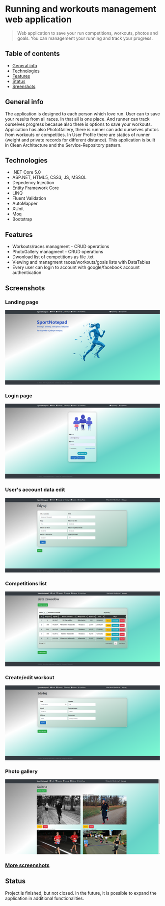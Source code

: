 # Running and workouts management web application
> Web application to save your run competitions, workouts, photos and goals. You can management your running and track your progress.

## Table of contents
* [General info](#general-info)
* [Technologies](#technologies)
* [Features](#features)
* [Status](#status)
* [Sreenshots](#screenshots)

## General info
The application is designed to each person which love run. User can to save your results from all races. In that all is one place. And runner can track ourselves progress becasue also there is options to save your workouts. Application has also PhotoGallery, there is runner can add ourselves photos from workouts or competities. 
In User Profile there are statics of runner (weight and private records for different distance).
This application is built in Clean Architecture and the Service-Repository pattern.

## Technologies
* .NET Core 5.0
* ASP.NET, HTML5, CSS3, JS, MSSQL
* Depedency Injection
* Entity Framework Core
* LINQ
* Fluent Validation
* AutoMapper
* XUnit
* Moq
* Bootstrap

## Features
* Workouts/races managment - CRUD operations
* PhotoGallery managment - CRUD operations
* Dwonload list of competitions as file .txt
* Viewing and managment races/workouts/goals lists with DataTables
* Every user can login to account with google/facebook account authentication

## Screenshots
### Landing page
![Landing page](/SportNotepadMVC.Web/wwwroot/Images/main.png)
### Login page
![Login page](/SportNotepadMVC.Web/wwwroot/Images/login.png)
### User's account data edit
![Profile edit](/SportNotepadMVC.Web/wwwroot/Images/profile_update.png)
### Competitions list
![Competitions list](/SportNotepadMVC.Web/wwwroot/Images/competities.png)
### Create/edit workout
![Create workout](/SportNotepadMVC.Web/wwwroot/Images/workouts_update.png)
### Photo gallery
![Photo gallery](/SportNotepadMVC.Web/wwwroot/Images/gallery.png)

### [More screenshots](https://github.com/GrzegorzSitkowski/SportNotepadMVC/tree/main/SportNotepadMVC.Web/wwwroot/Images)


## Status
Project is finished, but not closed. In the future, it is possible to expand the application in additional functionalities.

